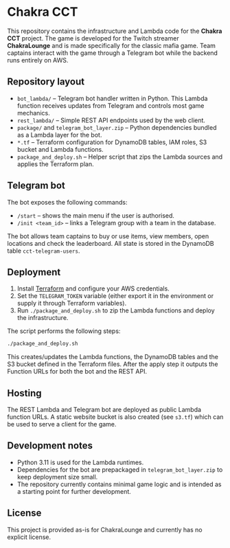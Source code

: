 # Chakra CCT

This repository contains the infrastructure and Lambda code for the **Chakra CCT** project. The game is developed for the Twitch streamer **ChakraLounge** and is made specifically for the classic mafia game. Team captains interact with the game through a Telegram bot while the backend runs entirely on AWS.

## Repository layout

- `bot_lambda/` – Telegram bot handler written in Python. This Lambda function receives updates from Telegram and controls most game mechanics.
- `rest_lambda/` – Simple REST API endpoints used by the web client.
- `package/` and `telegram_bot_layer.zip` – Python dependencies bundled as a Lambda layer for the bot.
- `*.tf` – Terraform configuration for DynamoDB tables, IAM roles, S3 bucket and Lambda functions.
- `package_and_deploy.sh` – Helper script that zips the Lambda sources and applies the Terraform plan.

## Telegram bot

The bot exposes the following commands:

- `/start` – shows the main menu if the user is authorised.
- `/init <team_id>` – links a Telegram group with a team in the database.

The bot allows team captains to buy or use items, view members, open locations and check the leaderboard. All state is stored in the DynamoDB table `cct-telegram-users`.

## Deployment

1. Install [Terraform](https://www.terraform.io/) and configure your AWS credentials.
2. Set the `TELEGRAM_TOKEN` variable (either export it in the environment or supply it through Terraform variables).
3. Run `./package_and_deploy.sh` to zip the Lambda functions and deploy the infrastructure.

The script performs the following steps:

```bash
./package_and_deploy.sh
```

This creates/updates the Lambda functions, the DynamoDB tables and the S3 bucket defined in the Terraform files. After the apply step it outputs the Function URLs for both the bot and the REST API.

## Hosting

The REST Lambda and Telegram bot are deployed as public Lambda function URLs. A static website bucket is also created (see `s3.tf`) which can be used to serve a client for the game.

## Development notes

- Python 3.11 is used for the Lambda runtimes.
- Dependencies for the bot are prepackaged in `telegram_bot_layer.zip` to keep deployment size small.
- The repository currently contains minimal game logic and is intended as a starting point for further development.

## License

This project is provided as-is for ChakraLounge and currently has no explicit license.
